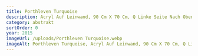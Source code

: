 ```yaml
---
title: Porthleven Turquoise
description: Acryl Auf Leinwand, 90 Cm X 70 Cm, Q Linke Seite Nach Oben
category: abstrakt
sortOrder: 0
year: 2015
imageUrl: /uploads/Porthleven Turquoise.webp
imageAlt: Porthleven Turquoise, Acryl Auf Leinwand, 90 Cm X 70 Cm, Q Linke Seite Nach Oben
---
```


